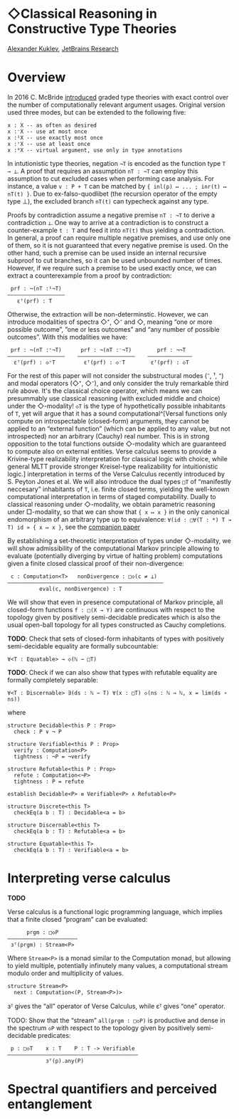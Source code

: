 ◇Classical Reasoning in Constructive Type Theories
==================================================

[author]: mailto:a@kuklev.com "Alexander Kuklev, JetBrains Research"
[Alexander Kuklev](mailto:a@kuklev.com), [JetBrains Research](https://research.jetbrains.org/researchers/alexander.kuklev/)

# Overview

In 2016 C. McBride [introduced](https://link.springer.com/chapter/10.1007/978-3-319-30936-1_12) graded type theories with exact control over the number of computationally relevant argument usages. Original version used three modes, but can be extended to the following five:
```
x : X -- as often as desired
x :⁻X -- use at most once
x :¹X -- use exactly most once
x :⁺X -- use at least once
x :⁰X -- virtual argument, use only in type annotations
```

In intutionistic type theories, negation `¬T` is encoded as the function type `T → ⊥`. A proof that requires an assumption `nT : ¬T` can employ
this assumption to cut excluded cases when performing case analysis. For instance, a value `v : P + T` can be matched by `{ inl(p) ↦ ... ; inr(t) ↦ nT(t) }`.
Due to ex-falso-quodlibet (the recursion operator of the empty type ⊥), the excluded branch `nT(t)` can typecheck against any type.

Proofs by contradiction assume a negative premise `nT : ¬T` to derive a contradiction `⊥`. One way to arrive at a contradiction is to construct a counter-example `t : T` and feed it into `nT(t)` thus yielding a contradiction. In general, a proof can require multiple negative premises, and use only one of them, so it is not guaranteed that every negative premise is used. On the other hand, such a premise can be used inside an internal recursive subproof to cut branches, so it can be used unbounded number of times. However, if we require such a premise to be used exactly once, we can extract a counterexample from a proof by contradiction:
```
 prf : ¬(nT :¹¬T)
——————————————————
   εᵀ(prf) : T
```

Otherwise, the extraction will be non-determinstic. However, we can introduce modalities of spectra ◇⁺, ◇⁻ and ◇, meaning “one or more possible outcome”, ”one or less outcomes” and “any number of possible outcomes”. With this modalities we have:
```
 prf : ¬(nT :⁺¬T)      prf : ¬(nT :⁻¬T)        prf : ¬¬T
——————————————————    ——————————————————    ——————————————
  εᵀ(prf) : ◇⁺T         εᵀ(prf) : ◇⁻T        εᵀ(prf) : ◇T
```

For the rest of this paper will not consider the substructural modes (⁻, ¹, ⁺) and modal operators (◇⁺, ◇⁻), and only consider the truly remarkable third rule above. It's the classical choice operator, which means we can presummably use classical reasoning (with excluded middle and choice) under the ◇-modality!  `◇T` is the type of hypothetically possible inhabitants of `T`, yet will argue that it has a sound computational^[Versal functions only compute on introspectable (closed-form) arguments, they cannot be applied to an “external function” (which can be applied to any value, but not introspected) nor an arbitrary (Cauchy) real number. This is in strong opposition to the total functions outside ◇-modality which are guaranteed to compute also on external entities. Verse calculus seems to provide a Krivine-type realizability interpretation for classical logic with choice, while general MLTT provide stronger Kreisel-type realizability for intuitionistic logic.] interpretation in terms of the Verse Calculus recently introduced by S. Peyton Jones et al. We will also introduce the dual types `□T` of “manifestly neccesary” inhabitants of `T`, i.e. finite closed terms, yielding the well-known computational interpretation in terms of staged computability. Dually to classical reasoning under ◇-modality, we obtain parametric reasoning under □-modality, so that we can show that `{ x ↦ x }` in the only canonical endomorphism of an arbitrary type up to equivalence: `∀(id : □∀(T : *) T → T) id ≃ { x ↦ x }`, see the [companion paper](/polymorphism)

By establishing a set-theoretic interpretation of types under ◇-modality, we will show admissibility of the computational Markov principle allowing to evaluate (potentially diverging by virtue of halting problem) computations given a finite closed classical proof of their non-divergence: 
```
 c : Computation<T>   nonDivergence : □◇(c ≠ ⊥)
—————————————————————————————————————————————————
          eval(c, nonDivergence) : T
```

We will show that even in presence computational of Markov principle, all closed-form functions `f : □(X → Y)` are continuous with respect to the topology given by positively semi-decidable predicates which is also the usual open-ball topology for all types constructed as Cauchy completions.

**TODO**: Check that sets of closed-form inhabitants of types with positively semi-decidable equality are formally subcountable:
```
∀<T : Equatable> → ◇(ℕ ⇀ □T)
```
**TODO**: Check if we can also show that types with refutable equality are formally completely separable:
```
∀<T : Discernable> ∃(ds : ℕ ⇀ T) ∀(x : □T) ◇(ns : ℕ → ℕ, x = lim(ds ∘ ns))
```

where
```
structure Decidable<this P : Prop>
  check : P ∨ ¬ P

structure Verifiable<this P : Prop>
  verify : Computation<P>
  tightness : ¬P = ¬verify

structure Refutable<this P : Prop>
  refute : Computation<¬P>
  tightness : P = refute

establish Decidable<P> ≡ Verifiable<P> ∧ Refutable<P>

structure Discrete<this T>
  checkEq(a b : T) : Decidable<a = b>

structure Discernable<this T>
  checkEq(a b : T) : Refutable<a = b>

structure Equatable<this T>
  checkEq(a b : T) : Verifiable<a = b>
```




# Interpreting verse calculus

**TODO**

Verse calculus is a functional logic programming language, which implies that a finite closed “program” can be evaluated:
```
      prgm : □◇P
——————————————————————
 ɜᵀ(prgm) : Stream<P>
```

Where `Stream<P>` is a monad similar to the Computation monad, but allowing to yield multiple, potentially infinutely many values, a computational stream modulo order and multiplicity of values.
```
structure Stream<P>
  next : Computation<(P, Stream<P>)>
```

ɜᵀ gives the “all” operator of Verse Calculus, while εᵀ gives “one” operator.

TODO: Show that the “stream” `all(prgm : □◇P)` is productive and dense in the spectrum `◇P` with respect to the topology given by positively semi-decidable predicates:
```
 p : □◇T    x : T    P : T -> Verifiable
–––––––––––––––––––––––––––––––––––––––––
            ɜᵀ(p).any(P)
```

# Spectral quantifiers and perceived entanglement
